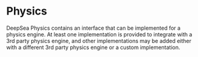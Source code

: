 # Physics

DeepSea Physics contains an interface that can be implemented for a physics engine. At least one implementation is provided to integrate with a 3rd party physics engine, and other implementations may be added either with a different 3rd party physics engine or a custom implementation.
